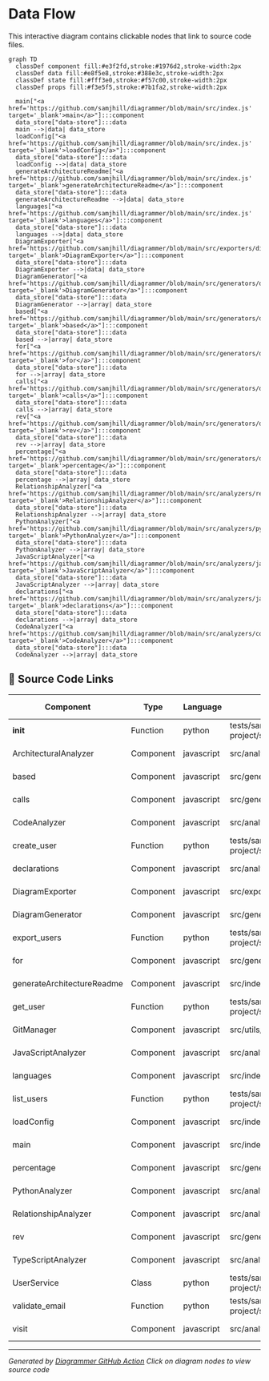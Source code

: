 # Data Flow

This interactive diagram contains clickable nodes that link to source code files.

```mermaid
graph TD
  classDef component fill:#e3f2fd,stroke:#1976d2,stroke-width:2px
  classDef data fill:#e8f5e8,stroke:#388e3c,stroke-width:2px
  classDef state fill:#fff3e0,stroke:#f57c00,stroke-width:2px
  classDef props fill:#f3e5f5,stroke:#7b1fa2,stroke-width:2px

  main["<a href='https://github.com/samjhill/diagrammer/blob/main/src/index.js' target='_blank'>main</a>"]:::component
  data_store["data-store"]:::data
  main -->|data| data_store
  loadConfig["<a href='https://github.com/samjhill/diagrammer/blob/main/src/index.js' target='_blank'>loadConfig</a>"]:::component
  data_store["data-store"]:::data
  loadConfig -->|data| data_store
  generateArchitectureReadme["<a href='https://github.com/samjhill/diagrammer/blob/main/src/index.js' target='_blank'>generateArchitectureReadme</a>"]:::component
  data_store["data-store"]:::data
  generateArchitectureReadme -->|data| data_store
  languages["<a href='https://github.com/samjhill/diagrammer/blob/main/src/index.js' target='_blank'>languages</a>"]:::component
  data_store["data-store"]:::data
  languages -->|data| data_store
  DiagramExporter["<a href='https://github.com/samjhill/diagrammer/blob/main/src/exporters/diagramExporter.js' target='_blank'>DiagramExporter</a>"]:::component
  data_store["data-store"]:::data
  DiagramExporter -->|data| data_store
  DiagramGenerator["<a href='https://github.com/samjhill/diagrammer/blob/main/src/generators/diagramGenerator.js' target='_blank'>DiagramGenerator</a>"]:::component
  data_store["data-store"]:::data
  DiagramGenerator -->|array| data_store
  based["<a href='https://github.com/samjhill/diagrammer/blob/main/src/generators/diagramGenerator.js' target='_blank'>based</a>"]:::component
  data_store["data-store"]:::data
  based -->|array| data_store
  for["<a href='https://github.com/samjhill/diagrammer/blob/main/src/generators/diagramGenerator.js' target='_blank'>for</a>"]:::component
  data_store["data-store"]:::data
  for -->|array| data_store
  calls["<a href='https://github.com/samjhill/diagrammer/blob/main/src/generators/diagramGenerator.js' target='_blank'>calls</a>"]:::component
  data_store["data-store"]:::data
  calls -->|array| data_store
  rev["<a href='https://github.com/samjhill/diagrammer/blob/main/src/generators/diagramGenerator.js' target='_blank'>rev</a>"]:::component
  data_store["data-store"]:::data
  rev -->|array| data_store
  percentage["<a href='https://github.com/samjhill/diagrammer/blob/main/src/generators/diagramGenerator.js' target='_blank'>percentage</a>"]:::component
  data_store["data-store"]:::data
  percentage -->|array| data_store
  RelationshipAnalyzer["<a href='https://github.com/samjhill/diagrammer/blob/main/src/analyzers/relationshipAnalyzer.js' target='_blank'>RelationshipAnalyzer</a>"]:::component
  data_store["data-store"]:::data
  RelationshipAnalyzer -->|array| data_store
  PythonAnalyzer["<a href='https://github.com/samjhill/diagrammer/blob/main/src/analyzers/pythonAnalyzer.js' target='_blank'>PythonAnalyzer</a>"]:::component
  data_store["data-store"]:::data
  PythonAnalyzer -->|array| data_store
  JavaScriptAnalyzer["<a href='https://github.com/samjhill/diagrammer/blob/main/src/analyzers/javascriptAnalyzer.js' target='_blank'>JavaScriptAnalyzer</a>"]:::component
  data_store["data-store"]:::data
  JavaScriptAnalyzer -->|array| data_store
  declarations["<a href='https://github.com/samjhill/diagrammer/blob/main/src/analyzers/javascriptAnalyzer.js' target='_blank'>declarations</a>"]:::component
  data_store["data-store"]:::data
  declarations -->|array| data_store
  CodeAnalyzer["<a href='https://github.com/samjhill/diagrammer/blob/main/src/analyzers/codeAnalyzer.js' target='_blank'>CodeAnalyzer</a>"]:::component
  data_store["data-store"]:::data
  CodeAnalyzer -->|array| data_store

```

## 📁 Source Code Links

| Component | Type | Language | File Path | Source Link |
|-----------|------|----------|-----------|-------------|
| __init__ | Function | python | tests/sample-project/src/services/UserService.py | [View Source](https://github.com/samjhill/diagrammer/blob/main/tests/sample-project/src/services/UserService.py) |
| ArchitecturalAnalyzer | Component | javascript | src/analyzers/architecturalAnalyzer.js | [View Source](https://github.com/samjhill/diagrammer/blob/main/src/analyzers/architecturalAnalyzer.js) |
| based | Component | javascript | src/generators/diagramGenerator.js | [View Source](https://github.com/samjhill/diagrammer/blob/main/src/generators/diagramGenerator.js) |
| calls | Component | javascript | src/generators/diagramGenerator.js | [View Source](https://github.com/samjhill/diagrammer/blob/main/src/generators/diagramGenerator.js) |
| CodeAnalyzer | Component | javascript | src/analyzers/codeAnalyzer.js | [View Source](https://github.com/samjhill/diagrammer/blob/main/src/analyzers/codeAnalyzer.js) |
| create_user | Function | python | tests/sample-project/src/services/UserService.py | [View Source](https://github.com/samjhill/diagrammer/blob/main/tests/sample-project/src/services/UserService.py) |
| declarations | Component | javascript | src/analyzers/javascriptAnalyzer.js | [View Source](https://github.com/samjhill/diagrammer/blob/main/src/analyzers/javascriptAnalyzer.js) |
| DiagramExporter | Component | javascript | src/exporters/diagramExporter.js | [View Source](https://github.com/samjhill/diagrammer/blob/main/src/exporters/diagramExporter.js) |
| DiagramGenerator | Component | javascript | src/generators/diagramGenerator.js | [View Source](https://github.com/samjhill/diagrammer/blob/main/src/generators/diagramGenerator.js) |
| export_users | Function | python | tests/sample-project/src/services/UserService.py | [View Source](https://github.com/samjhill/diagrammer/blob/main/tests/sample-project/src/services/UserService.py) |
| for | Component | javascript | src/generators/diagramGenerator.js | [View Source](https://github.com/samjhill/diagrammer/blob/main/src/generators/diagramGenerator.js) |
| generateArchitectureReadme | Component | javascript | src/index.js | [View Source](https://github.com/samjhill/diagrammer/blob/main/src/index.js) |
| get_user | Function | python | tests/sample-project/src/services/UserService.py | [View Source](https://github.com/samjhill/diagrammer/blob/main/tests/sample-project/src/services/UserService.py) |
| GitManager | Component | javascript | src/utils/gitManager.js | [View Source](https://github.com/samjhill/diagrammer/blob/main/src/utils/gitManager.js) |
| JavaScriptAnalyzer | Component | javascript | src/analyzers/javascriptAnalyzer.js | [View Source](https://github.com/samjhill/diagrammer/blob/main/src/analyzers/javascriptAnalyzer.js) |
| languages | Component | javascript | src/index.js | [View Source](https://github.com/samjhill/diagrammer/blob/main/src/index.js) |
| list_users | Function | python | tests/sample-project/src/services/UserService.py | [View Source](https://github.com/samjhill/diagrammer/blob/main/tests/sample-project/src/services/UserService.py) |
| loadConfig | Component | javascript | src/index.js | [View Source](https://github.com/samjhill/diagrammer/blob/main/src/index.js) |
| main | Component | javascript | src/index.js | [View Source](https://github.com/samjhill/diagrammer/blob/main/src/index.js) |
| percentage | Component | javascript | src/generators/diagramGenerator.js | [View Source](https://github.com/samjhill/diagrammer/blob/main/src/generators/diagramGenerator.js) |
| PythonAnalyzer | Component | javascript | src/analyzers/pythonAnalyzer.js | [View Source](https://github.com/samjhill/diagrammer/blob/main/src/analyzers/pythonAnalyzer.js) |
| RelationshipAnalyzer | Component | javascript | src/analyzers/relationshipAnalyzer.js | [View Source](https://github.com/samjhill/diagrammer/blob/main/src/analyzers/relationshipAnalyzer.js) |
| rev | Component | javascript | src/generators/diagramGenerator.js | [View Source](https://github.com/samjhill/diagrammer/blob/main/src/generators/diagramGenerator.js) |
| TypeScriptAnalyzer | Component | javascript | src/analyzers/typescriptAnalyzer.js | [View Source](https://github.com/samjhill/diagrammer/blob/main/src/analyzers/typescriptAnalyzer.js) |
| UserService | Class | python | tests/sample-project/src/services/UserService.py | [View Source](https://github.com/samjhill/diagrammer/blob/main/tests/sample-project/src/services/UserService.py) |
| validate_email | Function | python | tests/sample-project/src/services/UserService.py | [View Source](https://github.com/samjhill/diagrammer/blob/main/tests/sample-project/src/services/UserService.py) |
| visit | Component | javascript | src/analyzers/typescriptAnalyzer.js | [View Source](https://github.com/samjhill/diagrammer/blob/main/src/analyzers/typescriptAnalyzer.js) |


---
*Generated by [Diagrammer GitHub Action](https://github.com/samjhill/diagrammer)*
*Click on diagram nodes to view source code*